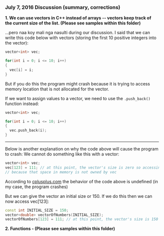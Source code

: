 ### July 7, 2016 Discussion (summary, corrections)

**1. We can use vectors in C++ instead of arrays -- vectors keep track of the current size of the list. (Please see samples within this folder)**

...pero naa koy mali nga nasulti during our discussion.
I said that we can write this code below with vectors (storing the first 10 positive integers into the vector):

```C++
vector<int> vec;

for(int i = 0; i <= 10; i++)
{
  vec[i] = i;
}
```

But if you do this the program might crash because it is trying to access memory location that is not allocated for the vector.

If we want to assign values to a vector, we need to use the `.push_back()` function instead:

```C++
vector<int> vec;

for(int i = 0; i <= 10; i++)
{
  vec.push_back(i);
}
```
________________
Below is another explanation on why the code above will cause the program to crash:
We cannot do something like this with a vector:

```C++
vector<int> vec;
vec[123] = 111; // at this point, the vector's size is zero so accessing vec[123] is illegal 
// because that space in memory is not owned by vec
```

According to [cplusplus.com](http://www.cplusplus.com/reference/vector/vector/operator[]/) the behavior of the code above is undefined (in my case, the program crashes)

But we can give the vector an initial size or 150. If we do this then we can now access vec[123]:

```C++
const int INITIAL_SIZE = 150;
vector<double> vectorOfNumbers(INITIAL_SIZE);
vectorOfNumbers[123] = 111; // at this point, the vector's size is 150 so we can now access vec[123]
```
   

**2. Functions - (Please see samples within this folder)**
